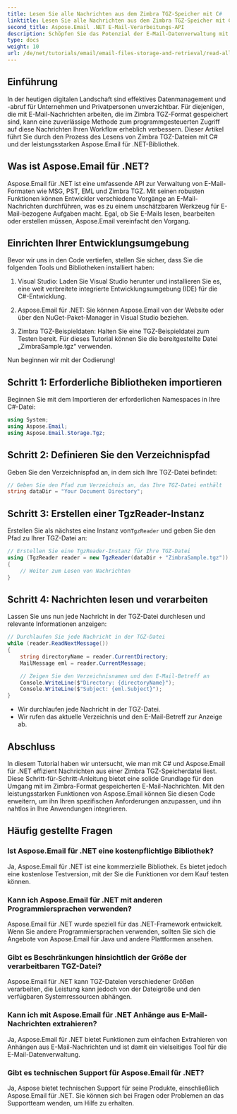 ```yaml
---
title: Lesen Sie alle Nachrichten aus dem Zimbra TGZ-Speicher mit C#
linktitle: Lesen Sie alle Nachrichten aus dem Zimbra TGZ-Speicher mit C#
second_title: Aspose.Email .NET E-Mail-Verarbeitungs-API
description: Schöpfen Sie das Potenzial der E-Mail-Datenverwaltung mit unserer Schritt-für-Schritt-Anleitung zum Lesen von Zimbra TGZ-Dateien mit C# und der Aspose.Email für .NET-Bibliothek. Dieses Tutorial hilft Ihnen dabei, effizient auf E-Mail-Nachrichten zuzugreifen und diese zu verarbeiten.
type: docs
weight: 10
url: /de/net/tutorials/email/email-files-storage-and-retrieval/read-all-messages-from-zimbra-tgz-storage/
---
```

## Einführung

In der heutigen digitalen Landschaft sind effektives Datenmanagement und -abruf für Unternehmen und Privatpersonen unverzichtbar. Für diejenigen, die mit E-Mail-Nachrichten arbeiten, die im Zimbra TGZ-Format gespeichert sind, kann eine zuverlässige Methode zum programmgesteuerten Zugriff auf diese Nachrichten Ihren Workflow erheblich verbessern. Dieser Artikel führt Sie durch den Prozess des Lesens von Zimbra TGZ-Dateien mit C# und der leistungsstarken Aspose.Email für .NET-Bibliothek.

## Was ist Aspose.Email für .NET?

Aspose.Email für .NET ist eine umfassende API zur Verwaltung von E-Mail-Formaten wie MSG, PST, EML und Zimbra TGZ. Mit seinen robusten Funktionen können Entwickler verschiedene Vorgänge an E-Mail-Nachrichten durchführen, was es zu einem unschätzbaren Werkzeug für E-Mail-bezogene Aufgaben macht. Egal, ob Sie E-Mails lesen, bearbeiten oder erstellen müssen, Aspose.Email vereinfacht den Vorgang.

## Einrichten Ihrer Entwicklungsumgebung

Bevor wir uns in den Code vertiefen, stellen Sie sicher, dass Sie die folgenden Tools und Bibliotheken installiert haben:

1. Visual Studio: Laden Sie Visual Studio herunter und installieren Sie es, eine weit verbreitete integrierte Entwicklungsumgebung (IDE) für die C#-Entwicklung.

2. Aspose.Email für .NET: Sie können Aspose.Email von der Website oder über den NuGet-Paket-Manager in Visual Studio beziehen.

3. Zimbra TGZ-Beispieldaten: Halten Sie eine TGZ-Beispieldatei zum Testen bereit. Für dieses Tutorial können Sie die bereitgestellte Datei „ZimbraSample.tgz“ verwenden.

Nun beginnen wir mit der Codierung!

## Schritt 1: Erforderliche Bibliotheken importieren

Beginnen Sie mit dem Importieren der erforderlichen Namespaces in Ihre C#-Datei:

```csharp
using System;
using Aspose.Email;
using Aspose.Email.Storage.Tgz;
```

## Schritt 2: Definieren Sie den Verzeichnispfad

Geben Sie den Verzeichnispfad an, in dem sich Ihre TGZ-Datei befindet:

```csharp
// Geben Sie den Pfad zum Verzeichnis an, das Ihre TGZ-Datei enthält
string dataDir = "Your Document Directory";
```

## Schritt 3: Erstellen einer TgzReader-Instanz

 Erstellen Sie als nächstes eine Instanz von`TgzReader` und geben Sie den Pfad zu Ihrer TGZ-Datei an:

```csharp
// Erstellen Sie eine TgzReader-Instanz für Ihre TGZ-Datei
using (TgzReader reader = new TgzReader(dataDir + "ZimbraSample.tgz"))
{
    // Weiter zum Lesen von Nachrichten
}
```

## Schritt 4: Nachrichten lesen und verarbeiten

Lassen Sie uns nun jede Nachricht in der TGZ-Datei durchlesen und relevante Informationen anzeigen:

```csharp
// Durchlaufen Sie jede Nachricht in der TGZ-Datei
while (reader.ReadNextMessage())
{
    string directoryName = reader.CurrentDirectory;
    MailMessage eml = reader.CurrentMessage;

    // Zeigen Sie den Verzeichnisnamen und den E-Mail-Betreff an
    Console.WriteLine($"Directory: {directoryName}");
    Console.WriteLine($"Subject: {eml.Subject}");
}
```

- Wir durchlaufen jede Nachricht in der TGZ-Datei.
- Wir rufen das aktuelle Verzeichnis und den E-Mail-Betreff zur Anzeige ab.


## Abschluss

In diesem Tutorial haben wir untersucht, wie man mit C# und Aspose.Email für .NET effizient Nachrichten aus einer Zimbra TGZ-Speicherdatei liest. Diese Schritt-für-Schritt-Anleitung bietet eine solide Grundlage für den Umgang mit im Zimbra-Format gespeicherten E-Mail-Nachrichten. Mit den leistungsstarken Funktionen von Aspose.Email können Sie diesen Code erweitern, um ihn Ihren spezifischen Anforderungen anzupassen, und ihn nahtlos in Ihre Anwendungen integrieren.

## Häufig gestellte Fragen

### Ist Aspose.Email für .NET eine kostenpflichtige Bibliothek?
Ja, Aspose.Email für .NET ist eine kommerzielle Bibliothek. Es bietet jedoch eine kostenlose Testversion, mit der Sie die Funktionen vor dem Kauf testen können.

### Kann ich Aspose.Email für .NET mit anderen Programmiersprachen verwenden?
Aspose.Email für .NET wurde speziell für das .NET-Framework entwickelt. Wenn Sie andere Programmiersprachen verwenden, sollten Sie sich die Angebote von Aspose.Email für Java und andere Plattformen ansehen.

### Gibt es Beschränkungen hinsichtlich der Größe der verarbeitbaren TGZ-Datei?
Aspose.Email für .NET kann TGZ-Dateien verschiedener Größen verarbeiten, die Leistung kann jedoch von der Dateigröße und den verfügbaren Systemressourcen abhängen.

### Kann ich mit Aspose.Email für .NET Anhänge aus E-Mail-Nachrichten extrahieren?
Ja, Aspose.Email für .NET bietet Funktionen zum einfachen Extrahieren von Anhängen aus E-Mail-Nachrichten und ist damit ein vielseitiges Tool für die E-Mail-Datenverwaltung.

### Gibt es technischen Support für Aspose.Email für .NET?
Ja, Aspose bietet technischen Support für seine Produkte, einschließlich Aspose.Email für .NET. Sie können sich bei Fragen oder Problemen an das Supportteam wenden, um Hilfe zu erhalten.